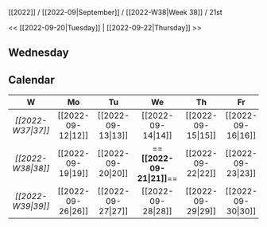 [[2022]] / [[2022-09|September]] / [[2022-W38|Week 38]] / 21st

<<  [[2022-09-20|Tuesday]]  | [[2022-09-22|Thursday]]  >>︎

## Wednesday

## Calendar
| W  | Mo | Tu | We | Th | Fr | Sa | Su |
|:--:|:--:|:--:|:--:|:--:|:--:|:--:|:--:|
| *[[2022-W37\|37]]* | [[2022-09-12\|12]] | [[2022-09-13\|13]] | [[2022-09-14\|14]] | [[2022-09-15\|15]] | [[2022-09-16\|16]] | [[2022-09-17\|17]] | [[2022-09-18\|18]] |
| *[[2022-W38\|38]]* | [[2022-09-19\|19]] | [[2022-09-20\|20]] | ==**[[2022-09-21\|21]]**== | [[2022-09-22\|22]] | [[2022-09-23\|23]] | [[2022-09-24\|24]] | [[2022-09-25\|25]] |
| *[[2022-W39\|39]]* | [[2022-09-26\|26]] | [[2022-09-27\|27]] | [[2022-09-28\|28]] | [[2022-09-29\|29]] | [[2022-09-30\|30]] | [[2022-10-01\|1]]  | [[2022-10-02\|2]]  |
